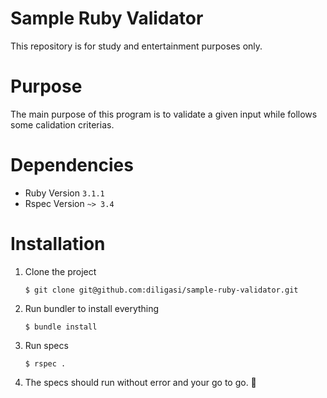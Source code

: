 # Sample Ruby Validator
This repository is for study and entertainment purposes only.

# Purpose
The main purpose of this program is to validate a given input while follows some calidation criterias.

# Dependencies
-   Ruby Version  `3.1.1`
-   Rspec Version  `~> 3.4`

# Installation

1.  Clone the project

    `$ git clone git@github.com:diligasi/sample-ruby-validator.git`

2.  Run bundler to install everything

    `$ bundle install`

3.  Run specs

    `$ rspec .`

4.  The specs should run without error and your go to go. 🙂

